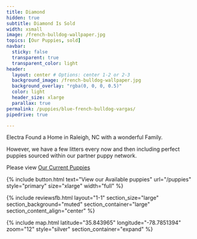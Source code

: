 ```yaml
---
title: Diamond
hidden: true
subtitle: Diamond Is Sold
width: xsmall
image: /french-bulldog-wallpaper.jpg
topics: [Our Puppies, sold]
navbar:
  sticky: false
  transparent: true
  transparent_color: light
header:
  layout: center # Options: center 1-2 or 2-3
  background_image: /french-bulldog-wallpaper.jpg
  background_overlay: "rgba(0, 0, 0, 0.5)"
  color: light
  header_size: xlarge
  parallax: true
permalink: /puppies/blue-french-bulldog-vargas/
pipedrive: true

---
```


Electra Found a Home in Raleigh, NC with a wonderful Family.

However, we have a few litters every now and then including perfect puppies sourced within our partner puppy network.

Please view [Our Current Puppies](/puppies)

{% include button.html text="View our Available puppies" url="/puppies" style="primary" size="xlarge" width="full" %}

{% include reviewsfb.html 
   layout="1-1"
  section_size="large"
  section_background="muted"
  section_container="large"
  section_content_align="center"
%}


{% include map.html 
  latitude="35.843965" 
  longitude="-78.7851394" 
  zoom="12" 
  style="silver" 
  section_container="expand"
  %}